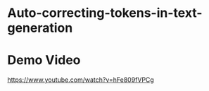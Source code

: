 # Auto-correcting-tokens-in-text-generation

# Demo Video
https://www.youtube.com/watch?v=hFe809fVPCg
